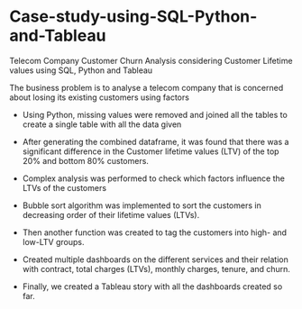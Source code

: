 # Case-study-using-SQL-Python-and-Tableau
Telecom Company Customer Churn Analysis considering Customer Lifetime values using SQL, Python and Tableau


The business problem is to analyse a telecom company that is concerned about losing its existing customers using factors

-   Using Python, missing values were removed and joined all the tables to create a single table with all the data given
-   After generating the combined dataframe, it was found that there was a significant difference in the Customer lifetime values (LTV) of the top 20% and           bottom 80% customers.
-   Complex analysis was performed to check which factors influence the LTVs of the customers

-   Bubble sort algorithm was implemented to sort the customers in decreasing order of their lifetime values (LTVs).
-   Then another function was created to tag the customers into high- and low-LTV groups.

-   Created multiple dashboards on the different services and their relation with contract, total charges (LTVs), monthly charges, tenure, and churn.
-   Finally, we created a Tableau story with all the dashboards created so far.
